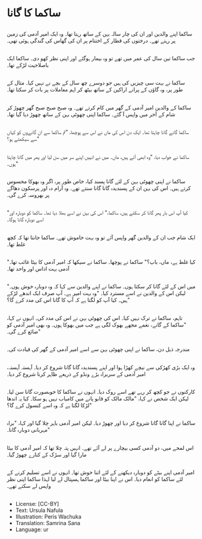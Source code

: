 # ساکما کا گانا

##
ساکما اپنے والدین اور ان کی چار سالہ بہن کے ساتھ رہتا تھا۔ وہ ایک امیر آدمی کی زمین پر رہتے تھے۔ درختوں کی قطار کے اختتام پر ان کی گھاس کی گندگی ہوئی تھی۔

##
جب ساکما تین سال کی عمر میں تھے تو وہ بیمار ہوگئے اور اپنی نظر کھو دی۔ ساکما ایک باصلاحیت لڑکے تھا۔

##
ساکما نے بہت سی چیزیں کی ہیں جو دوسرے چھ سال کے بچے نے نہیں کیا۔ مثال کے طور پر، وہ گاؤں کے پرانے اراکین کے ساتھ بیٹھ کر اہم معاملات پر بات کر سکتا تھا۔

##
ساکما کے والدین امیر آدمی کے گھر میں کام کرتے تھے۔ وہ صبح صبح صبح گھر چھوڑ کر شام کے آخر میں واپس آ گئے۔ ساکما اپنی چھوٹی بہن کے ساتھ چھوڑ دیا گیا تھا۔

##
ساکما گانے گانا چاہتا تھا۔ ایک دن اس کی ماں نے اس سے پوچھا، "تم ساکما سے ان گانےوں کو کہاں سے سیکھتے ہو؟"

##
ساکما نے جواب دیا، "وہ ابھی آتے ہیں، ماں۔ میں نے انہیں اپنے سر میں سن لیا اور پھر میں گانا چاہتا ہوں۔"

##
ساکما نے اپنی چھوٹی بہن کے لئے گانا پسند کیا، خاص طور پر، اگر وہ بھوکا محسوس کرتے ہیں۔ اس کی بہن ان کے پسندیدہ گانا گانا سنتے تھے۔ وہ آرام دہ اور پرسکون دھاگے پر بھروسہ کرے گی۔

##
"کیا آپ اس بار پھر گانا کر سکتے ہیں، ساکما،" اس کی بہن نے اسے بھلا دیا تھا۔ ساکما کو دوبارہ اور اسے دوبارہ گانا ہوگا۔

##
ایک شام جب ان کے والدین گھر واپس آئے تو وہ بہت خاموش تھے۔ ساکما جانتا تھا کہ کچھ غلط تھا۔

##
"کیا غلط ہے، ماں، باپ؟" ساکما نے پوچھا۔ ساکما نے سیکھا کہ امیر آدمی کا بیٹا غائب تھا۔ آدمی بہت اداس اور واحد تھا۔

##
"میں اس کے لئے گانا کر سکتا ہوں۔ ساکما نے اپنے والدین سے کہا کہ وہ دوبارہ خوش ہوں۔ لیکن اس کے والدین نے اسے مسترد کیا۔ "وہ بہت امیر ہے۔ آپ صرف ایک اندھے لڑکے ہیں۔ کیا آپ کو لگتا ہے کہ آپ کا گانا اس کی مدد کرے گا؟"

##
تاہم، ساکما نے ترک نہیں کیا۔ اس کی چھوٹی بہن نے اس کی مدد کی۔ انہوں نے کہا، "ساکما کے گانے، نغمے مجھے بھوک لگی ہے جب میں بھوکا ہوں۔ وہ بھی امیر آدمی کو ضائع کرے گی۔"

##
مندرجہ ذیل دن، ساکما نے اپنی چھوٹی بہن سے اسے امیر آدمی کے گھر کی قیادت کی۔

##
وہ ایک بڑی کھڑکی سے نیچے کھڑا ہوا اور اپنے پسندیدہ گانا گانا شروع کر دیا۔ آہستہ آہستہ، امیر آدمی کے سربراہ بڑے ونڈو کے ذریعے ظاہر کرنا شروع کر دیا۔

##
کارکنوں نے جو کچھ کر رہے تھے اسے روک دیا۔ انہوں نے ساکما کا خوبصورت گانا سن لیا۔ لیکن ایک شخص نے کہا، "مالک مالک کو قابو پانے میں کامیاب نہیں ہو سکا۔ کیا یہ اندھا لڑکا لگتا ہے کہ وہ اسے کنسول کرے گا؟"

##
ساکما نے اپنا گانا گانا شروع کر دیا اور چھوڑ دیا۔ لیکن امیر آدمی باہر چلا گیا اور کہا، "براہ مہربانی دوبارہ گانا۔"

##
اس لمحے میں، دو آدمی کسی بیچارے پر لے آئے تھے۔ انہیں پتہ چلا تھا کہ امیر آدمی کا بیٹا مارا گیا اور سڑک کے کنارے چھوڑ گیا۔

##
امیر آدمی اپنے بیٹے کو دوبارہ دیکھنے کے لئے اتنا خوش تھا۔ انہوں نے اسے تسلیم کرنے کے لئے ساکما کو انعام دیا۔ اس نے اپنا بیٹا اور ساکما ہسپتال لے لیا لہذا ساکما اپنی نظر واپس لے سکتے تھے۔

##
* License: [CC-BY]
* Text: Ursula Nafula
* Illustration: Peris Wachuka
* Translation: Samrina Sana
* Language: ur
